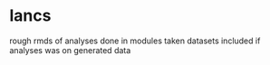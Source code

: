 # lancs
rough rmds of analyses done in modules taken
datasets included if analyses was on generated data
